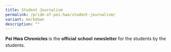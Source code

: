 ```yaml
---
title: Student Journalism
permalink: /pride-of-pei-hwa/student-journalism/
variant: markdown
description: ""
---
```

<p><strong>Pei Hwa Chronicles </strong>is the <a href="https://drive.google.com/file/d/1gyoLl109r7u9aTiZJbEIM796s0C9VMRy/view?usp=sharing" style="font-size:14.5px; line-height:1.5;font-family:sans-serif;font-weight:bold;text-decoration: none;">official school newsletter</a> for the students by the students.</p>
